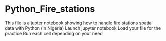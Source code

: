 # Python_Fire_stations
This file is a jupter notebook showing how to handle fire stations spatial data with Python (in Nigeria)
Launch jupyter notebook
Load your file for the practice 
Run each cell depending on your need 
